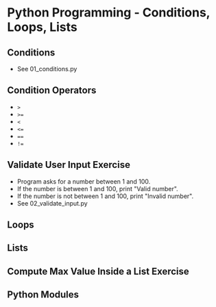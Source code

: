 # Python Programming - Conditions, Loops, Lists

## Conditions

* See 01_conditions.py

## Condition Operators

* `>`
* `>=`
* `<`
* `<=`
* `==`
* `!=`

## Validate User Input Exercise

* Program asks for a number between 1 and 100.
* If the number is between 1 and 100, print "Valid number".
* If the number is not between 1 and 100, print "Invalid number".
* See 02_validate_input.py

## Loops

## Lists

## Compute Max Value Inside a List Exercise

## Python Modules

